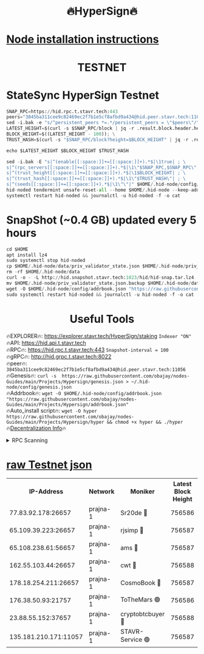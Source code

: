 <h1 align="center"> 🔥HyperSign🔥</h1>

[Node installation instructions](https://github.com/obajay/nodes-Guides/tree/main/Projects/Hypersign)
=

<h1 align="center"> TESTNET</h1>

# StateSync HyperSign Testnet
```python
SNAP_RPC=https://hid.rpc.t.stavr.tech:443
peers="3845ba311cee9c82469ec2f7b1e5cf8afbd9a434@hid.peer.stavr.tech:11056"
sed -i.bak -e "s/^persistent_peers *=.*/persistent_peers = \"$peers\"/" $HOME/.hid-node/config/config.toml
LATEST_HEIGHT=$(curl -s $SNAP_RPC/block | jq -r .result.block.header.height); \
BLOCK_HEIGHT=$((LATEST_HEIGHT - 100)); \
TRUST_HASH=$(curl -s "$SNAP_RPC/block?height=$BLOCK_HEIGHT" | jq -r .result.block_id.hash)

echo $LATEST_HEIGHT $BLOCK_HEIGHT $TRUST_HASH

sed -i.bak -E "s|^(enable[[:space:]]+=[[:space:]]+).*$|\1true| ; \
s|^(rpc_servers[[:space:]]+=[[:space:]]+).*$|\1\"$SNAP_RPC,$SNAP_RPC\"| ; \
s|^(trust_height[[:space:]]+=[[:space:]]+).*$|\1$BLOCK_HEIGHT| ; \
s|^(trust_hash[[:space:]]+=[[:space:]]+).*$|\1\"$TRUST_HASH\"| ; \
s|^(seeds[[:space:]]+=[[:space:]]+).*$|\1\"\"|" $HOME/.hid-node/config/config.toml
hid-noded tendermint unsafe-reset-all --home $HOME/.hid-node --keep-addr-book
systemctl restart hid-noded && journalctl -u hid-noded -f -o cat
```
# SnapShot (~0.4 GB) updated every 5 hours
```python
cd $HOME
apt install lz4
sudo systemctl stop hid-noded
cp $HOME/.hid-node/data/priv_validator_state.json $HOME/.hid-node/priv_validator_state.json.backup
rm -rf $HOME/.hid-node/data
curl -o - -L http://hid.snapshot.stavr.tech:1023/hid/hid-snap.tar.lz4 | lz4 -c -d - | tar -x -C $HOME/.hid-node --strip-components 2
mv $HOME/.hid-node/priv_validator_state.json.backup $HOME/.hid-node/data/priv_validator_state.json
wget -O $HOME/.hid-node/config/addrbook.json "https://raw.githubusercontent.com/obajay/nodes-Guides/main/Projects/Hypersign/addrbook.json"
sudo systemctl restart hid-noded && journalctl -u hid-noded -f -o cat
```

 <h1 align="center"> Useful Tools</h1>

🔥EXPLORER🔥:      https://explorer.stavr.tech/HyperSign/staking        `Indexer "ON"` \
🔥API:             https://hid.api.t.stavr.tech \
🔥RPC🔥:           https://hid.rpc.t.stavr.tech:443              `Snapshot-interval = 100` \
🔥gRPC🔥:          http://hid.grpc.t.stavr.tech:8022 \
🔥peer🔥:          `3845ba311cee9c82469ec2f7b1e5cf8afbd9a434@hid.peer.stavr.tech:11056` \
🔥Genesis🔥:     ```curl -s  https://raw.githubusercontent.com/obajay/nodes-Guides/main/Projects/Hypersign/genesis.json > ~/.hid-node/config/genesis.json``` \
🔥Addrbook🔥:    ```wget -O $HOME/.hid-node/config/addrbook.json "https://raw.githubusercontent.com/obajay/nodes-Guides/main/Projects/Hypersign/addrbook.json"``` \
🔥Auto_install script🔥: ```wget -O hyper https://raw.githubusercontent.com/obajay/nodes-Guides/main/Projects/Hypersign/hyper && chmod +x hyper && ./hyper``` \
🔥[Decentralization Info](https://github.com/obajay/StateSync-snapshots/tree/main/Projects/Hypersign/Decentralization)🔥

<details>
<summary>RPC Scanning</summary>

<h2 align="center"> We scan nodes in real time every 4 hours. And we provide the final result of RPC endpoints.
We cannot influence the operation of these nodes in any way. </h2>


```python
If Voting Power is higher than 0 --> then the Node is a validator of the network and may be subject to attack and be a potential threat to the chain.
```
```python
We marked such validators with a red symbol
```

</details>

[raw Testnet json](https://rpc-check.hypert.stavr.tech/hypert/rpc-hypert-result.json)
=

<table><tr><th>IP-Address</th><th>Network</th><th>Moniker</th><th>Latest Block Height</th><th>Earliest Block Height</th><th>Catching Up</th><th>Tx Index</th><th>Voting Power</th><th>Scan Time</th></tr><tr><td>77.83.92.178:26657</td><td>prajna-1</td><td>Sr20de 🔴</td><td>756586</td><td>1</td><td>False</td><td>on</td><td>1080256</td><td>2024-02-07T11:05:11.823472363UTC</td></tr><tr><td>65.109.39.223:26657</td><td>prajna-1</td><td>rjsimp 🔴</td><td>756587</td><td>1</td><td>False</td><td>on</td><td>1157311</td><td>2024-02-07T11:05:14.966720556UTC</td></tr><tr><td>65.108.238.61:56657</td><td>prajna-1</td><td>ams 🔴</td><td>756587</td><td>1</td><td>False</td><td>on</td><td>1195335</td><td>2024-02-07T11:05:19.691956498UTC</td></tr><tr><td>162.55.103.44:26657</td><td>prajna-1</td><td>cwt 🔴</td><td>756588</td><td>1</td><td>False</td><td>on</td><td>989833</td><td>2024-02-07T11:05:22.350675035UTC</td></tr><tr><td>178.18.254.211:26657</td><td>prajna-1</td><td>CosmoBook 🔴</td><td>756587</td><td>108201</td><td>False</td><td>on</td><td>990495</td><td>2024-02-07T11:05:19.375160475UTC</td></tr><tr><td>176.38.50.93:21757</td><td>prajna-1</td><td>ToTheMars 🟢</td><td>756586</td><td>635201</td><td>False</td><td>on</td><td>0</td><td>2024-02-07T11:05:12.604594081UTC</td></tr><tr><td>23.88.55.152:37657</td><td>prajna-1</td><td>cryptobtcbuyer 🔴</td><td>756588</td><td>656588</td><td>False</td><td>on</td><td>1180673</td><td>2024-02-07T11:05:22.653203202UTC</td></tr><tr><td>135.181.210.171:11057</td><td>prajna-1</td><td>STAVR-Service 🟢</td><td>756587</td><td>756201</td><td>False</td><td>on</td><td>0</td><td>2024-02-07T11:05:20.031149900UTC</td></tr></table>

